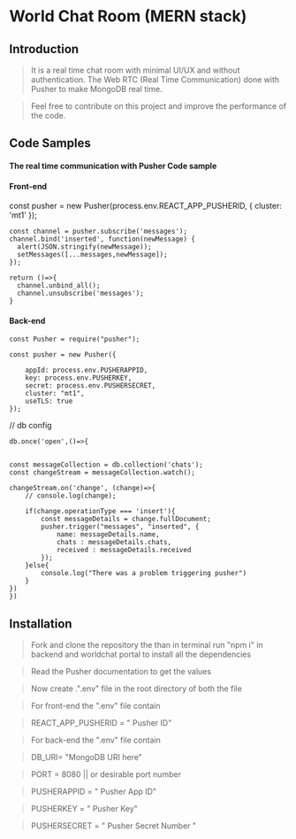 # World Chat Room (MERN stack)

## Introduction

> It is a real time chat room with minimal UI/UX and without  authentication. The Web RTC (Real Time Communication) done with Pusher to make MongoDB real time. 

> Feel free to contribute on this project and improve the performance of the code.

## Code Samples

#### The real time communication with Pusher Code sample 

####  Front-end 

const pusher = new Pusher(process.env.REACT_APP_PUSHERID, {
      cluster: 'mt1'
    });

    const channel = pusher.subscribe('messages');
    channel.bind('inserted', function(newMessage) {
      alert(JSON.stringify(newMessage));
      setMessages([...messages,newMessage]);
    });

    return ()=>{
      channel.unbind_all();
      channel.unsubscribe('messages');
    }

####  Back-end 

    const Pusher = require("pusher");

    const pusher = new Pusher({

        appId: process.env.PUSHERAPPID,
        key: process.env.PUSHERKEY,
        secret: process.env.PUSHERSECRET,
        cluster: "mt1",
        useTLS: true
    }); 
// db config

    db.once('open',()=>{

    
    const messageCollection = db.collection('chats');
    const changeStream = messageCollection.watch();
    
    changeStream.on('change', (change)=>{
        // console.log(change);

        if(change.operationType === 'insert'){
            const messageDetails = change.fullDocument;
            pusher.trigger("messages", "inserted", {
                name: messageDetails.name,
                chats : messageDetails.chats,
                received : messageDetails.received
            });
        }else{
            console.log("There was a problem triggering pusher")
        }
    }) 
    })

## Installation

> Fork and clone the repository the than in terminal run "npm i" in backend and worldchat portal to install all the dependencies 

> Read the Pusher documentation to get the values

> Now create .".env" file in the root directory of both the file 

> For front-end the ".env" file contain 

> REACT_APP_PUSHERID = " Pusher ID"

>For back-end the ".env" file contain

>DB_URI= "MongoDB URI here"

> PORT = 8080 || or desirable port number

>PUSHERAPPID = " Pusher App ID"

>PUSHERKEY = " Pusher Key"

>PUSHERSECRET = " Pusher Secret Number "

